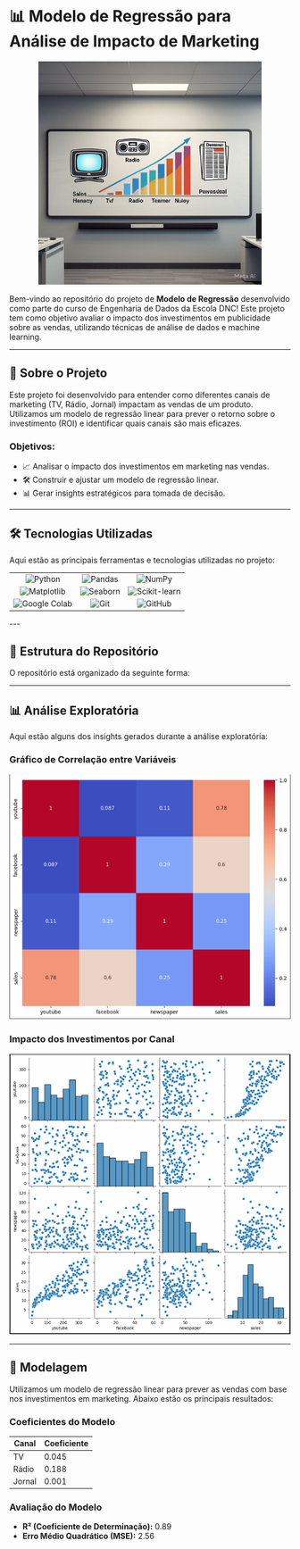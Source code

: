 # 📊 Modelo de Regressão para Análise de Impacto de Marketing

<div align="center">
   <img src="img/banner.jpg" alt="Banner do Projeto" width="400"/>
</div>

Bem-vindo ao repositório do projeto de **Modelo de Regressão** desenvolvido como parte do curso de Engenharia de Dados da Escola DNC! Este projeto tem como objetivo avaliar o impacto dos investimentos em publicidade sobre as vendas, utilizando técnicas de análise de dados e machine learning.

---

## 🚀 **Sobre o Projeto**

Este projeto foi desenvolvido para entender como diferentes canais de marketing (TV, Rádio, Jornal) impactam as vendas de um produto. Utilizamos um modelo de regressão linear para prever o retorno sobre o investimento (ROI) e identificar quais canais são mais eficazes.

### **Objetivos:**
- 📈 Analisar o impacto dos investimentos em marketing nas vendas.
- 🛠 Construir e ajustar um modelo de regressão linear.
- 📊 Gerar insights estratégicos para tomada de decisão.

---
## 🛠 **Tecnologias Utilizadas**

Aqui estão as principais ferramentas e tecnologias utilizadas no projeto:

<table align="center" style="text-align: center;">
  <tr>
    <td align="center"><img src="https://img.shields.io/badge/Python-3776AB?style=for-the-badge&logo=python&logoColor=white" alt="Python"/></td>
    <td align="center"><img src="https://img.shields.io/badge/Pandas-150458?style=for-the-badge&logo=pandas&logoColor=white" alt="Pandas"/></td>
    <td align="center"><img src="https://img.shields.io/badge/NumPy-013243?style=for-the-badge&logo=numpy&logoColor=white" alt="NumPy"/></td>
  </tr>
  <tr>
    <td align="center"><img src="https://img.shields.io/badge/Matplotlib-11557C?style=for-the-badge&logo=matplotlib&logoColor=white" alt="Matplotlib"/></td>
    <td align="center"><img src="https://img.shields.io/badge/Seaborn-1F72B6?style=for-the-badge&logo=seaborn&logoColor=white" alt="Seaborn"/></td>
    <td align="center"><img src="https://img.shields.io/badge/Scikit_Learn-F7931E?style=for-the-badge&logo=scikit-learn&logoColor=white" alt="Scikit-learn"/></td>
  </tr>
  <tr>
    <td align="center"><img src="https://img.shields.io/badge/Google_Colab-F9AB00?style=for-the-badge&logo=google-colab&logoColor=white" alt="Google Colab"/></td>
    <td align="center"><img src="https://img.shields.io/badge/Git-F05032?style=for-the-badge&logo=git&logoColor=white" alt="Git"/></td>
    <td align="center"><img src="https://img.shields.io/badge/GitHub-181717?style=for-the-badge&logo=github&logoColor=white" alt="GitHub"/></td>
  </tr>
</table>
---

## 📂 **Estrutura do Repositório**

O repositório está organizado da seguinte forma:


---

## 📊 **Análise Exploratória**

Aqui estão alguns dos insights gerados durante a análise exploratória:

### **Gráfico de Correlação entre Variáveis**
![Gráfico de Correlação](img/2025-02-08-12-16-10.png)

### **Impacto dos Investimentos por Canal**
![Impacto por Canal](img/impacto.png)

---

## 🧠 **Modelagem**

Utilizamos um modelo de regressão linear para prever as vendas com base nos investimentos em marketing. Abaixo estão os principais resultados:

### **Coeficientes do Modelo**
| Canal     | Coeficiente |
|-----------|-------------|
| TV        | 0.045       |
| Rádio     | 0.188       |
| Jornal    | 0.001       |

### **Avaliação do Modelo**
- **R² (Coeficiente de Determinação):** 0.89
- **Erro Médio Quadrático (MSE):** 2.56
